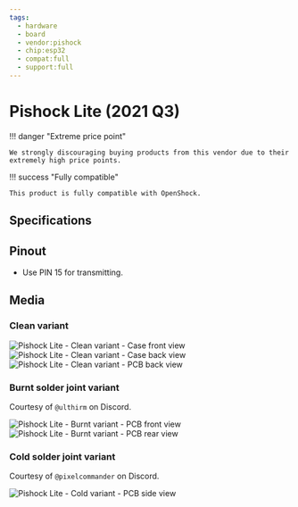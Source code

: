 ```yaml
---
tags:
  - hardware
  - board
  - vendor:pishock
  - chip:esp32
  - compat:full
  - support:full
---
```


# Pishock Lite (2021 Q3)

!!! danger "Extreme price point"

    We strongly discouraging buying products from this vendor due to their extremely high price points. 

!!! success "Fully compatible"

    This product is fully compatible with OpenShock.

## Specifications

## Pinout
- Use PIN 15 for transmitting.

## Media

### Clean variant

![Pishock Lite - Clean variant - Case front view](../../../static/boards/pishock-lite/clean-case-front.jpg)
![Pishock Lite - Clean variant - Case back view](../../../static/boards/pishock-lite/clean-case-back.jpg)
![Pishock Lite - Clean variant - PCB back view](../../../static/boards/pishock-lite/clean-pcb-back.jpg)

### Burnt solder joint variant

Courtesy of `@ulthirm` on Discord.

![Pishock Lite - Burnt variant - PCB front view](../../../static/boards/pishock-lite/burnt-pcb-front.jpg)
![Pishock Lite - Burnt variant - PCB rear view](../../../static/boards/pishock-lite/burnt-pcb-back.jpg)

### Cold solder joint variant

Courtesy of `@pixelcommander` on Discord.

![Pishock Lite - Cold variant - PCB side view](../../../static/boards/pishock-lite/cold-pcb-side.jpg)